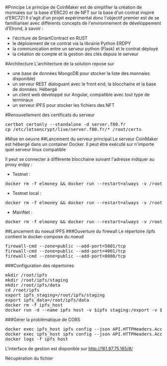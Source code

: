 #Principe
Le principe de CoinMaker est de simplifier la création de monnaies sur la base d'ERC20 et de NFT sur la base d'un contrat inspiré d'ERC721
Il s'agit d'un projet expérimental donc l'objectif premier est de se familliariser 
avec différents concepts de l'environnement
de développement d'Elrond, à savoir :
 - l'écriture de SmartContract en RUST
 - le déploiement de ce contrat via la librairie Python ERDPY
 - la communication entre un serveur python (Flask) et le contrat déployé
 - la création de compte et la gestion des clés depuis le serveur


#Architecture
L'architecture de la solution repose sur 
- une base de données MongoDB pour stocker la liste des monnaies disponible)
- un serveur REST dialoguant avec le front end, la blocchaine et la base de données. Hébergé
- un client web développé sur Angular, compatible avec tout type de terminaux
- un serveur IPFS pour stocker les fichiers des NFT


#Renouvellement des certificats du serveur
<pre>
certbot certonly --standalone -d server.f80.fr
cp /etc/letsencrypt/live/server.f80.fr/* /root/certs
</pre>


#Mise en oeuvre
##Lancement du serveur principal
Le serveur CoinMaker est hébergé dans un container Docker. Il peut être exécuté sur n'importe quel serveur linux compatible


Il peut se connecter à différente blocchaine suivant l'adresse indiquer au proxy erdpy :
- Testnet : 
<pre>docker rm -f elmoney && docker run --restart=always -v /root/certs:/certs -p 5555:5555 --name elmoney -d f80hub/elmoney:latest python3 app.py 5555 "https://testnet-api.elrond.com" ssl</pre>

- Testnet local : 
<pre>docker rm -f elmoney && docker run --restart=always -v /root/certs:/certs -p 5555:5555 --name elmoney -d f80hub/elmoney:latest python3 app.py 5555 "http://161.97.75.165:7950" ssl</pre>

- MainNet : 
<pre>docker rm -f elmoney && docker run --restart=always -v /root/certs:/certs -p 5555:5555 --name elmoney -d f80hub/elmoney:latest python3 app.py 5555 "https://api.elrond.com" ssl</pre>

##Lancement du noeud IPFS
###Ouverture du firewall
Le répertoire /ipfs contient le docker-compose du noeud
<pre>
firewall-cmd --zone=public --add-port=5001/tcp
firewall-cmd --zone=public --add-port=4001/tcp
firewall-cmd --zone=public --add-port=8080/tcp
</pre>
###Configuration des répertoires
<pre>
mkdir /root/ipfs
mkdir /root/ipfs/staging
mkdir /root/ipfs/data
cd /root/ipfs
export ipfs_staging=/root/ipfs/staging
export ipfs_data=/root/ipfs/data
docker rm -f ipfs_host
docker run -d --name ipfs_host -v $ipfs_staging:/export -v $ipfs_data:/data/ipfs -p 4001:4001 -p 127.0.0.1:8080:8080 -p 127.0.0.1:5001:5001 ipfs/go-ipfs:latest
</pre>

###Gérer la problématique de CORS
<pre>
docker exec ipfs_host ipfs config --json API.HTTPHeaders.Access-Control-Allow-Origin '["http://localhost:3000", "https://webui.ipfs.io", "http://127.0.0.1:5001"]'
docker exec ipfs_host ipfs config --json API.HTTPHeaders.Access-Control-Allow-Methods '["POST"]'
docker logs -f ipfs_host
</pre>


L'interface de gestion est disponible sur http://161.97.75.165/#/

Récupération du fichier 




